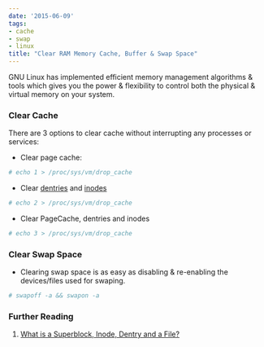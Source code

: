 ```yaml
---
date: '2015-06-09'
tags:
- cache
- swap
- linux
title: "Clear RAM Memory Cache, Buffer & Swap Space"
---
```


GNU Linux has implemented efficient memory management algorithms & tools which gives you the power & flexibility to control both the physical & virtual memory on your system.
<!--more-->

### Clear Cache

There are 3 options to clear cache without interrupting any processes or services:

- Clear page cache:
```sh
# echo 1 > /proc/sys/vm/drop_cache
```

- Clear [dentries](http://unix.stackexchange.com/a/4403) and [inodes](http://unix.stackexchange.com/a/4403)
```sh
# echo 2 > /proc/sys/vm/drop_cache
```

- Clear PageCache, dentries and inodes
```sh
# echo 3 > /proc/sys/vm/drop_cache
```

### Clear Swap Space

- Clearing swap space is as easy as disabling & re-enabling the devices/files used for swaping.
```sh
# swapoff -a && swapon -a
```

### Further Reading

1. [What is a Superblock, Inode, Dentry and a File?](https://unix.stackexchange.com/questions/4402/what-is-a-superblock-inode-dentry-and-a-file/4403#4403)
